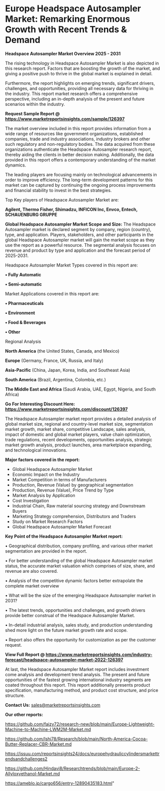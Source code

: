# Europe Headspace Autosampler Market: Remarking Enormous Growth with Recent Trends & Demand

<Strong> Headspace Autosampler Market Overview 2025 - 2031</strong>

The rising technology in Headspace Autosampler Market is also depicted in this research report. Factors that are boosting the growth of the market, and giving a positive push to thrive in the global market is explained in detail.

Furthermore, the report highlights on emerging trends, significant drivers, challenges, and opportunities, providing all necessary data for thriving in the industry. This report market research offers a comprehensive perspective, including an in-depth analysis of the present and future scenarios within the industry.

<strong>Request Sample Report @ <a href=https://www.marketreportsinsights.com/sample/126397>https://www.marketreportsinsights.com/sample/126397</a></strong>

The market overview included in this report provides information from a wide range of resources like government organizations, established companies, trade and industry associations, industry brokers and other such regulatory and non-regulatory bodies. The data acquired from these organizations authenticate the Headspace Autosampler research report, thereby aiding the clients in better decision making. Additionally, the data provided in this report offers a contemporary understanding of the market dynamics.

The leading players are focusing mainly on technological advancements in order to improve efficiency. The long-term development patterns for this market can be captured by continuing the ongoing process improvements and financial stability to invest in the best strategies.

Top Key players of Headspace Autosampler Market are:

<strong>Agilent, Thermo Fisher, Shimadzu, INFICON Inc, Envco, Entech, SCHAUENBURG GRUPPE</strong>

<strong><b>Global Headspace Autosampler Market Scope and Size:</b></strong>
The Headspace Autosampler market is declared segment by company, region (country), type, and application. Players, stakeholders, and other participants in the global Headspace Autosampler market will gain the market scope as they use the report as a powerful resource. The segmental analysis focuses on revenue and product by type and application and the forecast period of 2025-2031.

Headspace Autosampler Market Types covered in this report are:

<strong>• Fully Automatic

• Semi-automatic</strong>

Market Applications covered in this report are:

<strong>• Pharmaceuticals

• Environment

• Food & Beverages

• Other</strong> 

Regional Analysis

<strong>North America</strong> (the United States, Canada, and Mexico)

<strong>Europe</strong> (Germany, France, UK, Russia, and Italy)

<strong>Asia-Pacific</strong> (China, Japan, Korea, India, and Southeast Asia)

<strong>South America</strong> (Brazil, Argentina, Colombia, etc.)

<strong>The Middle East and Africa</strong> (Saudi Arabia, UAE, Egypt, Nigeria, and South Africa)

<strong>Go For Interesting Discount Here: <a href=https://www.marketreportsinsights.com/discount/126397>https://www.marketreportsinsights.com/discount/126397</a></strong>

The Headspace Autosampler market report provides a detailed analysis of global market size, regional and country-level market size, segmentation market growth, market share, competitive Landscape, sales analysis, impact of domestic and global market players, value chain optimization, trade regulations, recent developments, opportunities analysis, strategic market growth analysis, product launches, area marketplace expanding, and technological innovations.

<strong><b>Major factors covered in the report:</b></strong>
<ul>
  <li>Global Headspace Autosampler Market </li>
  <li>Economic Impact on the Industry</li>
  <li>Market Competition in terms of Manufacturers</li>
  <li>Production, Revenue (Value) by geographical segmentation</li>
  <li>Production, Revenue (Value), Price Trend by Type</li>
  <li>Market Analysis by Application</li>
  <li>Cost Investigation</li>
  <li>Industrial Chain, Raw material sourcing strategy and Downstream Buyers</li>
  <li>Marketing Strategy comprehension, Distributors and Traders</li>
  <li>Study on Market Research Factors</li>
  <li>Global Headspace Autosampler Market Forecast</li>
</ul>

<strong><b>Key Point of the Headspace Autosampler Market report:</b></strong>

• Geographical distribution, company profiling, and various other market segmentation are provided in the report.

• For better understanding of the global Headspace Autosampler market status, the accurate market valuation which comprises of size, share, and revenue are also covered.

• Analysis of the competitive dynamic factors better extrapolate the complete market overview

• What will be the size of the emerging Headspace Autosampler market in 2031?

• The latest trends, opportunities and challenges, and growth drivers provide better construal of the Headspace Autosampler Market.

• In-detail industrial analysis, sales study, and production understanding shed more light on the future market growth rate and scope.

• Report also offers the opportunity for customization as per the customer request.

<strong><b>View Full Report @ <a href=https://www.marketreportsinsights.com/industry-forecast/headspace-autosampler-market-2022-126397>https://www.marketreportsinsights.com/industry-forecast/headspace-autosampler-market-2022-126397</a></b></strong>


At last, the Headspace Autosampler Market report includes investment come analysis and development trend analysis. The present and future opportunities of the fastest growing international industry segments are coated throughout this report. This report additionally presents product specification, manufacturing method, and product cost structure, and price structure.

<strong>Contact Us:</strong>
sales@marketreportsinsights.com

<strong>Our other reports:</strong>

<a href=https://github.com/faizy72/research-new/blob/main/Europe-Lightweight-Machine-to-Machine-LWM2M-Market.md>https://github.com/faizy72/research-new/blob/main/Europe-Lightweight-Machine-to-Machine-LWM2M-Market.md</a>

<a href=https://github.com/Ishi78/Research/blob/main/North-America-Cocoa-Butter-Replacer-CBR-Market.md>https://github.com/Ishi78/Research/blob/main/North-America-Cocoa-Butter-Replacer-CBR-Market.md</a>

<a href=https://issuu.com/reportsinsights24/docs/europehydrauliccylindersmarkettrendsandchallenges2>https://issuu.com/reportsinsights24/docs/europehydrauliccylindersmarkettrendsandchallenges2</a>

<a href=https://github.com/Hindavi8/Researchtrends/blob/main/Europe-2-Allyloxyethanol-Market.md>https://github.com/Hindavi8/Researchtrends/blob/main/Europe-2-Allyloxyethanol-Market.md</a>

<a href=https://ameblo.jp/cargo656/entry-12890435183.html>https://ameblo.jp/cargo656/entry-12890435183.html</a>"
